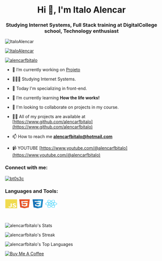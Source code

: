 <h1 align="center">Hi 👋, I'm Italo Alencar</h1>
<h3 align="center"> Studying Internet Systems, Full Stack training at DigitalCollege school, Technology enthusiast</h3>

<p align="left"> <img src="https://komarev.com/ghpvc/?username=alencarfbitalo&label=Profile%20views&color=0e75b6&style=flat" alt="ItaloAlencar" /> </p>

<p align="left"> <a href="https://github.com/ryo-ma/github-profile-trophy"><img src="https://github-profile-trophy.vercel.app/?username=alencarfbitalo" alt="ItaloAlencar" /></a> </p>

<p align="left"> <a href="https://twitter.com/alencarfbitalo" target="blank"><img src="https://img.shields.io/twitter/follow/alencarfbitalo?logo=twitter&style=for-the-badge" alt="alencarfbitalo" /></a> </p>

- 🔭 I’m currently working on [Projeto](https://github.com/alencarfbitalo/Imaginar_filmes)
  
- 🧑🏻‍🎓 Studying Internet Systems.
  
- 📖 Today I'm specializing in front-end.

- 🌱 I’m currently learning **How the life works!**

- 🤝 I'm looking to collaborate on projects in my course.

- 👨‍💻 All of my projects are available at [https://www.github.com/alencarfbitalo](https://www.github.com/alencarfbitalo)

- 📫 How to reach me **alencarfbitalo@hotmail.com**

- 📹 YOUTUBE [https://www.youtube.com/@alencarfbitalo](https://www.youtube.com/@alencarfbitalo)


<h3 align="left">Connect with me:</h3>
<p align="left">
<a href="https://discord.com/channels/alencarfbitalo" target="blank"><img align="center" src="https://github.com/dheereshagrwal/colored-icons/blob/master/public/icons/discord/discord.svg" alt="bt0s3c" height="30" width="40" /></a>
</p>

<h3 align="left">Languages and Tools:</h3>
<div style="display: inline_block">
  <img align="center" alt="Thaty-Js" height="30" width="40" src="https://raw.githubusercontent.com/devicons/devicon/master/icons/javascript/javascript-plain.svg">
  <img align="center" alt="Thaty-HTML" height="30" width="40" src="https://raw.githubusercontent.com/devicons/devicon/master/icons/html5/html5-original.svg">
  <img align="center" alt="Thaty-CSS" height="30" width="40" src="https://raw.githubusercontent.com/devicons/devicon/master/icons/css3/css3-original.svg">
  <img align="center" alt="Thaty-React" height="30" width="40" src="https://raw.githubusercontent.com/devicons/devicon/master/icons/react/react-original.svg">
</div>
<br>
<br>

![alencarfbitalo's Stats](https://github-readme-stats.vercel.app/api?username=alencarfbitalo&theme=default&show_icons=true&hide_border=false&count_private=true)

![alencarfbitalo's Streak](https://github-readme-streak-stats.herokuapp.com/?user=alencarfbitalo&theme=default&hide_border=false)

![alencarfbitalo's Top Languages](https://github-readme-stats.vercel.app/api/top-langs/?username=alencarfbitalo&theme=default&show_icons=true&hide_border=false&layout=compact)
<br>

<p><a href="https://www.buymeacoffee.com/alencarfbitalo" target="_blank"><img src="https://cdn.buymeacoffee.com/buttons/v2/default-red.png" alt="Buy Me A Coffee" style="height: 60px !important;width: 217px !important;" ></a></p>
